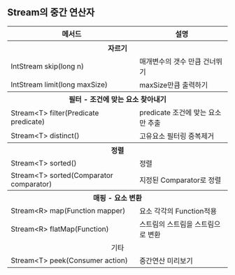 ## Stream의 중간 연산자

<table>
    <thead>
        <tr>
            <th>메서드</th>
            <th>설명</th>
        </tr>
    </thead>
    <tbody>
        <tr>
            <th colspan=2><center>자르기</center></th>
        </tr>
        <tr>
            <td>IntStream skip(long n)</td>
            <td>매개변수의 갯수 만큼 건너뛰기</td>
        </tr>
        <tr>
            <td>IntStream limit(long maxSize)</td>
            <td>maxSize만큼 출력하기</td>
        </tr>
        <tr>
            <th colspan=2><center>필터 - 조건에 맞는 요소 찾아내기</center></th>
        </tr>
        <tr>
            <td>Stream&lt;T&gt; filter(Predicate<? super T> predicate)</td>
            <td>predicate 조건에 맞는 요소만 추출</td>
        </tr>
        <tr>
            <td>Stream&lt;T&gt; distinct()</td>
            <td>고유요소 필터링 중복제거</td>
        </tr>
        <tr>
            <th colspan=2><center>정렬</center></th>
        </tr>
        <tr>
            <td>Stream&lt;T&gt; sorted()</td>
            <td>정렬</td>
        </tr>
        <tr>
            <td>Stream&lt;T&gt; sorted(Comparator<? super T> comparator)</td>
            <td>지정된 Comparator로 정렬</td>
        </tr>
        <tr>
            <th colspan=2><center>매핑 - 요소 변환</center></th>
        </tr>
        <tr>
            <td>Stream&lt;R&gt; map(Function<? super T, ? extends R> mapper)</td>
            <td>요소 각각의 Function적용</td>
        </tr>
        <tr>
            <td>Stream&lt;R&gt; flatMap(Function<? super T, ? extends Stream<? extends R>)</td>
            <td>스트림의 스트림을 스트림으로 변환</td>
        </tr>
        <tr>
            <td colspan=2><center>기타</center></td>
        </tr>
        <tr>
            <td>Stream&lt;T&gt; peek(Consumer<? super T> action)</td>
            <td>중간연산 미리보기</td>
        </tr>
    </tbody>
</table>
